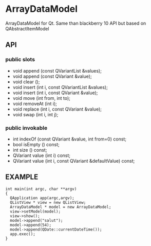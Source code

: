 ArrayDataModel
==============

ArrayDataModel for Qt. Same than blackberry 10 API but based on QAbstractItemModel

## API 
### public slots
* void	append (const QVariantList &values);
* void	append (const QVariant &value);
* void	clear ();
* void	insert (int i, const QVariantList &values);
* void	insert (int i, const QVariant &value);
* void	move (int from, int to);
* void	removeAt (int i);
* void	replace (int i, const QVariant &value);
* void	swap (int i, int j);

### public invokable
* int	indexOf (const QVariant &value, int from=0) const;
* bool	isEmpty () const;
* int	size () const;
* QVariant	value (int i) const;
* QVariant	value (int i, const QVariant &defaultValue) const;

## EXAMPLE 
  
    
    int main(int argc, char **argv)
    {
      QApplication app(argc,argv);
      QListView * view = new QListView;
      ArrayDataModel * model = new ArrayDataModel;
      view->setModel(model);
      view->show();
      model->append("salut");
      model->append(54);
      model->append(QDate::currentDateTime());
      app.exec();
    }
